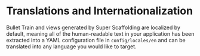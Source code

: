 # Translations and Internationalization

Bullet Train and views generated by Super Scaffolding are localized by default, meaning all of the human-readable text in your application has been extracted into a YAML configuration file in `config/locales/en` and can be translated into any language you would like to target.
